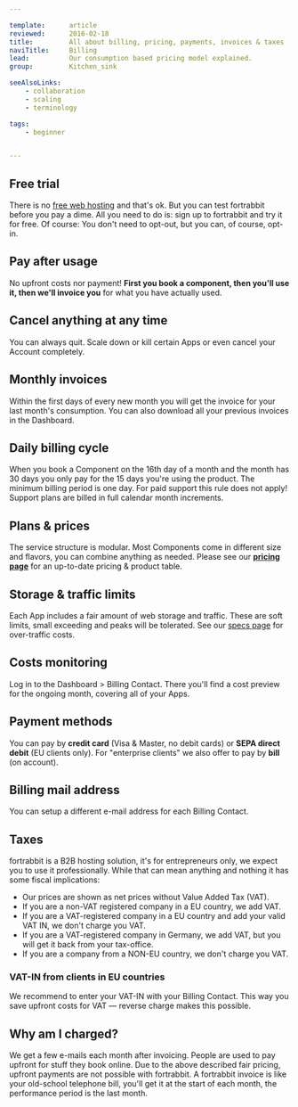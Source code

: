 ```yaml
---

template:      article
reviewed:      2016-02-18
title:         All about billing, pricing, payments, invoices & taxes
naviTitle:     Billing
lead:          Our consumption based pricing model explained.
group:         Kitchen_sink

seeAlsoLinks:
    - collaboration
    - scaling
    - terminology

tags:
    - beginner


---
```


## Free trial

There is no [free web hosting](http://blog.fortrabbit.com/free-web-hosting) and that's ok. But you can test fortrabbit before you pay a dime. All you need to do is: sign up to fortrabbit and try it for free.  Of course: You don't need to opt-out, but you can, of course, opt-in.

## Pay after usage

No upfront costs nor payment! **First you book a component, then you'll use it, then we'll invoice you** for what you have actually used.

## Cancel anything at any time

You can always quit. Scale down or kill certain Apps or even cancel your Account completely.

## Monthly invoices

Within the first days of every new month you will get the invoice for your last month's consumption. You can also download all your previous invoices in the Dashboard.

## Daily billing cycle

When you book a Component on the 16th day of a month and the month has 30 days you only pay for the 15 days you're using the product. The minimum billing period is one day. For paid support this rule does not apply! Support plans are billed in full calendar month increments.

## Plans & prices

The service structure is modular. Most Components come in different size and flavors, you can combine anything as needed. Please see our **[pricing page](http://www.fortrabbit.com/pricing)** for an up-to-date pricing & product table.

## Storage & traffic limits

Each App includes a fair amount of web storage and traffic. These are soft limits, small exceeding and peaks will be tolerated. See our [specs page](http://www.fortrabbit.com/specs) for over-traffic costs.

## Costs monitoring

Log in to the Dashboard > Billing Contact. There you'll find a cost preview for the ongoing month, covering all of your Apps.

## Payment methods

You can pay by **credit card** (Visa & Master, no debit cards) or **SEPA direct debit** (EU clients only). For "enterprise clients" we also offer to pay by **bill** (on account).


## Billing mail address

You can setup a different e-mail address for each Billing Contact.

## Taxes

fortrabbit is a B2B hosting solution, it's for entrepreneurs only, we expect you to use it professionally. While that can mean anything and nothing it has some fiscal implications:

* Our prices are shown as net prices without Value Added Tax (VAT).
* If you are a non-VAT registered company in a EU country, we add VAT.
* If you are a VAT-registered company in a EU country and add your valid VAT IN, we don't charge you VAT.
* If you are a VAT-registered company in Germany, we add VAT, but you will get it back from your tax-office.
* If you are a company from a NON-EU country, we don't charge you VAT.

### VAT-IN from clients in EU countries

We recommend to enter your VAT-IN with your Billing Contact. This way you save upfront costs for VAT — reverse charge makes this possible.

## Why am I charged?

We get a few e-mails each month after invoicing. People are used to pay upfront for stuff they book online. Due to the above described fair pricing, upfront payments are not possible with fortrabbit. A fortrabbit invoice is like your old-school telephone bill, you'll get it at the start of each month, the performance period is the last month.